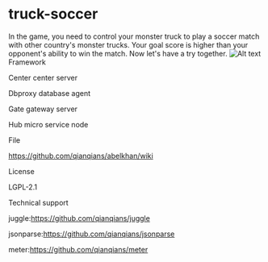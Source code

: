 # truck-soccer
In the game, you need to control your monster truck to play a soccer match with other country's monster trucks. Your goal score is higher than your opponent's ability to win the match. Now let's have a try together.
![Alt text](https://github.com/appdev-support/truck-soccer/blob/master/2.jpg)
Framework

Center center server

Dbproxy database agent

Gate gateway server

Hub micro service node

File

https://github.com/qianqians/abelkhan/wiki

License

LGPL-2.1

Technical support

juggle:https://github.com/qianqians/juggle

jsonparse:https://github.com/qianqians/jsonparse

meter:https://github.com/qianqians/meter

